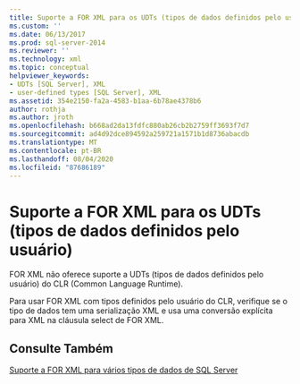 ```yaml
---
title: Suporte a FOR XML para os UDTs (tipos de dados definidos pelo usuário) | Microsoft Docs
ms.custom: ''
ms.date: 06/13/2017
ms.prod: sql-server-2014
ms.reviewer: ''
ms.technology: xml
ms.topic: conceptual
helpviewer_keywords:
- UDTs [SQL Server], XML
- user-defined types [SQL Server], XML
ms.assetid: 354e2150-fa2a-4583-b1aa-6b78ae4378b6
author: rothja
ms.author: jroth
ms.openlocfilehash: b668ad2da13fdfc880ab26cb2b2759ff3693f7d7
ms.sourcegitcommit: ad4d92dce894592a259721a1571b1d8736abacdb
ms.translationtype: MT
ms.contentlocale: pt-BR
ms.lasthandoff: 08/04/2020
ms.locfileid: "87686189"
---
```

# <a name="for-xml-support-for-the-user-defined-data-types-udt"></a>Suporte a FOR XML para os UDTs (tipos de dados definidos pelo usuário)
  FOR XML não oferece suporte a UDTs (tipos de dados definidos pelo usuário) do CLR (Common Language Runtime).  
  
 Para usar FOR XML com tipos definidos pelo usuário do CLR, verifique se o tipo de dados tem uma serialização XML e usa uma conversão explícita para XML na cláusula select de FOR XML.  
  
## <a name="see-also"></a>Consulte Também  
 [Suporte a FOR XML para vários tipos de dados de SQL Server](for-xml-support-for-various-sql-server-data-types.md)  
  
  
